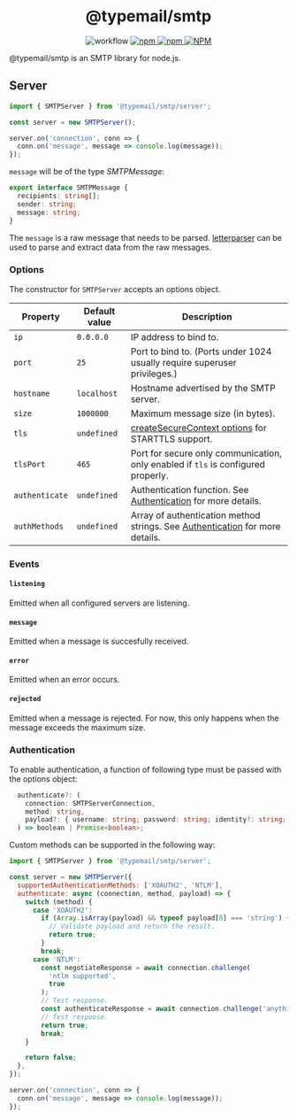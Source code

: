 <h1 align="center">
@typemail/smtp
</h1>

<p align="center">
<img alt="workflow" src="https://img.shields.io/github/actions/workflow/status/typemail/smtp/tests.yml?branch=main">
<a href="https://npmjs.com/package/@typemail/smtp">
<img alt="npm" src="https://img.shields.io/npm/v/@typemail/smtp">
<img alt="npm" src="https://img.shields.io/npm/dw/@typemail/smtp">
<img alt="NPM" src="https://img.shields.io/npm/l/@typemail/smtp">
</a>
</p>

@typemail/smtp is an SMTP library for node.js.

## Server

```js
import { SMTPServer } from '@typemail/smtp/server';

const server = new SMTPServer();

server.on('connection', conn => {
  conn.on('message', message => console.log(message));
});
```

`message` will be of the type _SMTPMessage_:

```ts
export interface SMTPMessage {
  recipients: string[];
  sender: string;
  message: string;
}
```

The `message` is a raw message that needs to be parsed. [letterparser](https://github.com/mat-sz/letterparser) can be used to parse and extract data from the raw messages.

### Options

The constructor for `SMTPServer` accepts an options object.

| Property       | Default value | Description                                                                                                              |
| -------------- | ------------- | ------------------------------------------------------------------------------------------------------------------------ |
| `ip`           | `0.0.0.0`     | IP address to bind to.                                                                                                   |
| `port`         | `25`          | Port to bind to. (Ports under 1024 usually require superuser privileges.)                                                |
| `hostname`     | `localhost`   | Hostname advertised by the SMTP server.                                                                                  |
| `size`         | `1000000`     | Maximum message size (in bytes).                                                                                         |
| `tls`          | `undefined`   | [createSecureContext options](https://nodejs.org/api/tls.html#tls_tls_createsecurecontext_options) for STARTTLS support. |
| `tlsPort`      | `465`         | Port for secure only communication, only enabled if `tls` is configured properly.                                        |
| `authenticate` | `undefined`   | Authentication function. See [Authentication](#Authentication) for more details.                                         |
| `authMethods`  | `undefined`   | Array of authentication method strings. See [Authentication](#Authentication) for more details.                          |

### Events

#### `listening`

Emitted when all configured servers are listening.

#### `message`

Emitted when a message is succesfully received.

#### `error`

Emitted when an error occurs.

#### `rejected`

Emitted when a message is rejected. For now, this only happens when the message exceeds the maximum size.

### Authentication

To enable authentication, a function of following type must be passed with the options object:

```ts
  authenticate?: (
    connection: SMTPServerConnection,
    method: string,
    payload?: { username: string; password: string; identity?: string; } | string[]
  ) => boolean | Promise<boolean>;
```

Custom methods can be supported in the following way:

```js
import { SMTPServer } from '@typemail/smtp/server';

const server = new SMTPServer({
  supportedAuthenticationMethods: ['XOAUTH2', 'NTLM'],
  authenticate: async (connection, method, payload) => {
    switch (method) {
      case 'XOAUTH2':
        if (Array.isArray(payload) && typeof payload[0] === 'string') {
          // Validate payload and return the result.
          return true;
        }
        break;
      case 'NTLM':
        const negotiateResponse = await connection.challenge(
          'ntlm supported',
          true
        );
        // Test response.
        const authenticateResponse = await connection.challenge('anything');
        // Test response.
        return true;
        break;
    }

    return false;
  },
});

server.on('connection', conn => {
  conn.on('message', message => console.log(message));
});
```
